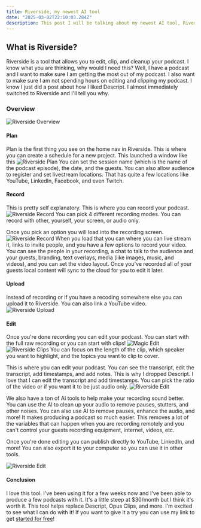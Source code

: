 ```yaml
---
title: Riverside, my newest AI tool
date: "2025-03-02T22:10:03.284Z"
description: This post I will be talking about my newest AI tool, Riverside. This tool is what I use to help me edit, clip, and cleanup my podcast!
---
```


## What is Riverside?

Riverside is a tool that allows you to edit, clip, and cleanup your podcast. I know what you are thinking, why would I need this? Well, I have a podcast and I want to make sure I am getting the most out of my podcast. I also want to make sure I am not spending hours on editing and clipping my podcast. I know I just did a post about how I liked Descript. I almost immediately switched to Riverside and I'll tell you why.

### Overview
![Riverside Overview](/assets/Home.png)

#### Plan 
Plan is the first thing you see on the home nav in Riverside. This is where you can create a schedule for a new project. This launched a window like this 
![Riverside Plan](/assets/Plan.png)
You can set the session name (which is the name of the podcast episode), the date, and the guests. You can also allow audience to register and set livestream locations. That has quite a few locations like YouTube, LinkedIn, Facebook, and even Twitch. 

#### Record
This is pretty self explanatory. This is where you can record your podcast.
![Riverside Record](/assets/Record.png)
You can pick 4 different recording modes. You can record with other, yourself, your screen, or audio only. 

Once you pick an option you will load into the recording screen. 
![Riverside Record](/assets/Recording.png)
When you load that you can where you can live stream it, links to invite people, and you have a few options to record your video. You can see the people in your recording, a chat to talk to the audience and your guests, branding, text overlays, media (like images, music, and videos), and you can set the video layout. Once you've recorded all of your guests local content will sync to the cloud for you to edit it later.

#### Upload
Instead of recording or if you have a recoding somewhere else you can upload it to Riverside. You can also link a YouTube video.
![Riverside Upload](/assets/Upload.png)

#### Edit
Once you're done recording you can edit your podcast. You can start with the full raw recording or you can start with clips!
![Magic Edit](/assets/MagicEdit.png)
![Riverside Clips](/assets/Clips.png)
You can focus on the length of the clip, which speaker you want to highlight, and the topics you want to clip to cover.

This is where you can edit your podcast. You can see the transcript, edit the transcript, add timestamps, and add notes. This is why I dropped Descript. I love that I can edit the transcript and add timestamps. You can pick the ratio of the video or if you want it to be just audio only.
![Riverside Edit](/assets/Edit.png)

We also have a ton of AI tools to help make your recording sound better. You can use the AI to clean up your audio to remove pauses, stutters, and other noises. You can also use AI to remove pauses, enhance the audio, and more! It makes producing a podcast so much easier. This removes a lot of the variables that can happen when you are recording remotely and you can't control your guests recording equipment, internet, videos, etc. 

Once you're done editing you can publish directly to YouTube, LinkedIn, and more! You can also export it to your computer so you can use it in other tools. 

![Riverside Edit](/assets/Exported.png)

#### Conclusion
I love this tool. I've been using it for a few weeks now and I've been able to produce a few podcasts with it. It's a little steep at $30/month but I think it's worth it. This tool helps replace Descript, Opus Clips, and more. I'm excited to see what I can do with it! If you want to give it a try you can use my link to get [started for free](https://www.riverside.fm/?utm_campaign=campaign_5&utm_medium=affiliate&utm_source=rewardful&via=alec)!
















